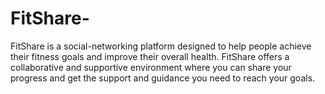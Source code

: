 # FitShare-
FitShare is a social-networking platform designed to help people achieve their fitness goals and improve their overall health. FitShare offers a collaborative and supportive environment where you can share your progress and get the support and guidance you need to reach your goals.
